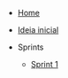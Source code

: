 * [Home](README.md)
* [Ideia inicial](requisitos/ideia_inicial.md)

* Sprints
    * [Sprint 1](sprints/sprint1.md)